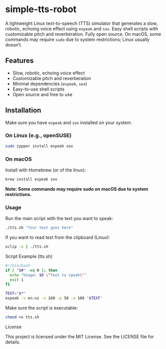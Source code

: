 # simple-tts-robot

A lightweight Linux text-to-speech (TTS) simulator that generates a slow, robotic, echoing voice effect using `espeak` and `sox`. Easy shell scripts with customizable pitch and reverberation. Fully open source. On macOS, some commands may require `sudo` due to system restrictions; Linux usually doesn’t.

## Features

- Slow, robotic, echoing voice effect  
- Customizable pitch and reverberation  
- Minimal dependencies (`espeak`, `sox`)  
- Easy-to-use shell scripts  
- Open source and free to use

## Installation

Make sure you have `espeak` and `sox` installed on your system.

### On Linux (e.g., openSUSE)

```bash
sudo zypper install espeak sox
```
### On macOS

Install with Homebrew (or of the linux):

```bash
brew install espeak sox
```
****Note: Some commands may require sudo on macOS due to system restrictions.****

### Usage

Run the main script with the text you want to speak:

```bash
./tts.sh "Your text goes here"
```
If you want to read text from the clipboard (Linux):

```bash
xclip -o | ./tts.sh
```

Script Example (tts.sh)
```bash
#!/bin/bash
if [ "$#" -eq 0 ]; then
  echo "Usage: $0 \"Text to speak\""
  exit 1
fi

TEXT="$*"
espeak -v en-us -s 160 -p 50 -a 100 "$TEXT"
```

Make sure the script is executable:

```bash
chmod +x tts.sh
```

License

This project is licensed under the MIT License. See the LICENSE file for details.
